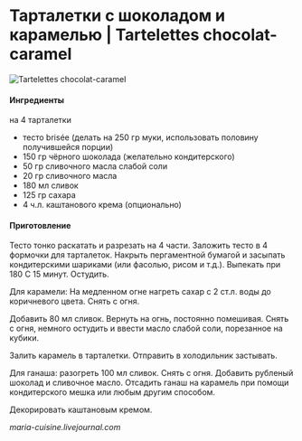 # Тарталетки с шоколадом и карамелью \| Tartelettes chocolat-caramel

![Tartelettes chocolat-caramel](https://s-media-cache-ak0.pinimg.com/564x/bc/f7/b5/bcf7b536a7370ff5ea4cd0ea073679f1.jpg)

#### Ингредиенты

на 4 тарталетки

* тесто brisée \(делать на 250 гр муки, использовать половину получившейся порции\)
* 150 гр чёрного шоколада \(желательно кондитерского\)
* 50 гр сливочного масла слабой соли
* 20 гр сливочного масла
* 180 мл сливок
* 125 гр сахара
* 4 ч.л. каштанового крема \(опционально\)

#### Приготовление

Тесто тонко раскатать и разрезать на 4 части. Заложить тесто в 4 формочки для тарталеток. Накрыть пергаментной бумагой и засыпать кондитерскими шариками \(или фасолью, рисом и т.д.\). Выпекать при 180 С 15 минут. Остудить.

Для карамели: На медленном огне нагреть сахар с 2 ст.л. воды до коричневого цвета. Снять с огня.

Добавить 80 мл сливок. Вернуть на огнь, постоянно помешивая. Снять с огня, немного остудить и ввести масло слабой соли, порезанное на кубики.

Залить карамель в тарталетки. Отправить в холодильник застывать.

Для ганаша: разогреть 100 мл сливок. Снять с огня. Добавить рубленый шоколад и сливочное масло. Отсадить ганаш на карамель при помощи кондитерского мешка или любым другим способом.

Декорировать каштановым кремом.

_maria-cuisine.livejournal.com_
